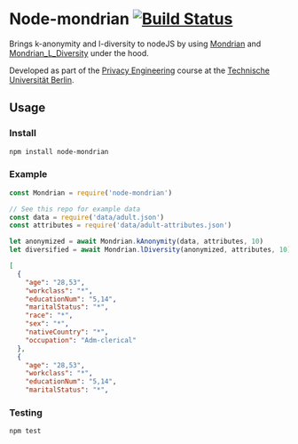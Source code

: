 # Node-mondrian [![Build Status](https://travis-ci.org/landgenoot/node-mondrian.svg?branch=master)](https://travis-ci.org/landgenoot/node-mondrian)
Brings k-anonymity and l-diversity to nodeJS by using [Mondrian](https://github.com/qiyuangong/Mondrian) and [Mondrian_L_Diversity](https://github.com/qiyuangong/Mondrian_L_Diversity) under the hood. 

Developed as part of the [Privacy Engineering](https://www.ise.tu-berlin.de/menue/lehre/module/privacy_engineering/) course at the [Technische Universität Berlin](https://www.tu-berlin.de).
## Usage
### Install
```bash
npm install node-mondrian
```

### Example
```javascript
const Mondrian = require('node-mondrian')

// See this repo for example data
const data = require('data/adult.json')
const attributes = require('data/adult-attributes.json')

let anonymized = await Mondrian.kAnonymity(data, attributes, 10) 
let diversified = await Mondrian.lDiversity(anonymized, attributes, 10)

```
```json
[
  {
    "age": "28,53",
    "workclass": "*",
    "educationNum": "5,14",
    "maritalStatus": "*",
    "race": "*",
    "sex": "*",
    "nativeCountry": "*",
    "occupation": "Adm-clerical"
  },
  {
    "age": "28,53",
    "workclass": "*",
    "educationNum": "5,14",
    "maritalStatus": "*",
```

### Testing
```bash
npm test
```
